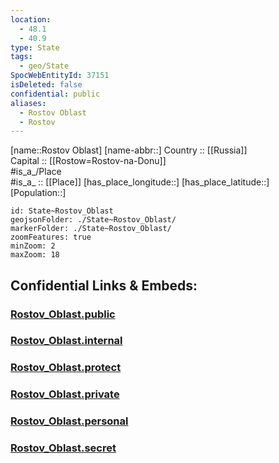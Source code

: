 ```yaml
---
location:
  - 48.1
  - 40.9
type: State
tags:
  - geo/State
SpocWebEntityId: 37151
isDeleted: false
confidential: public
aliases:
  - Rostov Oblast
  - Rostov 
---
```

[name::Rostov Oblast] 
[name-abbr::] 
Country :: [[Russia]]  
Capital :: [[Rostow=Rostov-na-Donu]]  
#is_a_/Place  
#is_a_ :: [[Place]] 
[has_place_longitude::] 
[has_place_latitude::] 
[Population::] 



```leaflet
id: State~Rostov_Oblast
geojsonFolder: ./State~Rostov_Oblast/
markerFolder: ./State~Rostov_Oblast/
zoomFeatures: true 
minZoom: 2 
maxZoom: 18
```


## Confidential Links & Embeds: 

### [Rostov_Oblast.public](/_public/\Earth\Continent\Europe\Europe~East\Russia\Russia~SouthRostov_Oblast.public.md) 

### [Rostov_Oblast.internal](/_internal/\Earth\Continent\Europe\Europe~East\Russia\Russia~SouthRostov_Oblast.internal.md) 

### [Rostov_Oblast.protect](/_protect/\Earth\Continent\Europe\Europe~East\Russia\Russia~SouthRostov_Oblast.protect.md) 

### [Rostov_Oblast.private](/_private/\Earth\Continent\Europe\Europe~East\Russia\Russia~SouthRostov_Oblast.private.md) 

### [Rostov_Oblast.personal](/_personal/\Earth\Continent\Europe\Europe~East\Russia\Russia~SouthRostov_Oblast.personal.md) 

### [Rostov_Oblast.secret](/_secret/\Earth\Continent\Europe\Europe~East\Russia\Russia~SouthRostov_Oblast.secret.md)

